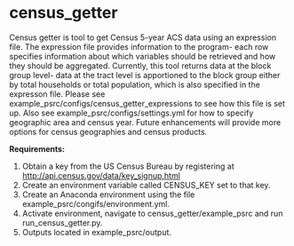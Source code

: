# census_getter
Census getter is tool to get Census 5-year ACS data using an expression file. The expression file provides information to the program- each row specifies information about which variables should be retrieved and how they should be aggregated. Currently, this tool returns data at the block group level- data at the tract level is apportioned to the block group either by total households or total population, which is also specified in the expresson file. Please see example_psrc/configs/census_getter_expressions to see how this file is set up. Also see example_psrc/configs/settings.yml for how to specify geographic area and census year. Future enhancements will provide more options for census geographies and census products.  

**Requirements:**
1. Obtain a key from the US Census Bureau by registering at http://api.census.gov/data/key_signup.html
2. Create an environment variable called CENSUS_KEY set to that key.
3. Create an Anaconda environment using the file example_psrc/congifs/environment.yml.
4. Activate environment, navigate to census_getter/example_psrc and run run_census_getter.py.
5. Outputs located in example_psrc/output.

